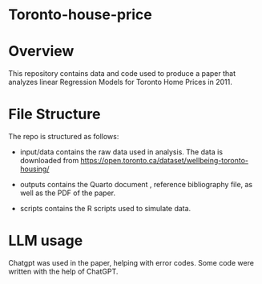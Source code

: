 # Toronto-house-price

# Overview
This repository contains data and code used to produce a paper that analyzes linear Regression Models for Toronto Home Prices in 2011.

# File Structure
The repo is structured as follows:

- input/data contains the raw data used in analysis. 
The data is downloaded from https://open.toronto.ca/dataset/wellbeing-toronto-housing/

- outputs contains the Quarto document , reference bibliography file, as well as the PDF of the paper.

- scripts contains the R scripts used to simulate data. 

# LLM usage
Chatgpt was used in the paper, helping with error codes. Some code were written with the help of ChatGPT.


  
